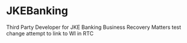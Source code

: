 JKEBanking
==========

Third Party Developer for JKE Banking Business Recovery Matters
test change
attempt to link to WI in RTC